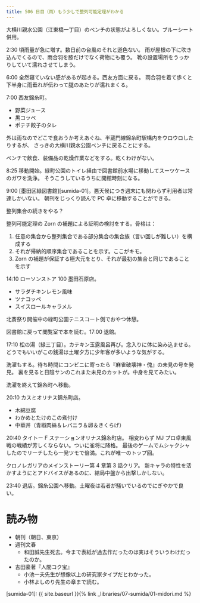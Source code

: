 ```yaml
---
title: 506 日目（雨）もう少しで整列可能定理がわかる
---
```


大横川親水公園（江東橋一丁目）のベンチの状態がよろしくない。ブルーシート併用。

2:30 頃雨量が急に増す。数日前の台風のそれと遜色ない。
雨が屋根の下に吹き込んでくるので、雨合羽を膝だけでなく荷物にも覆う。
靴の設置場所をうっかりしていて濡れさせてしまう。

6:00 全然寝ていない感があるが起きる。西友方面に戻る。
雨合羽を着て歩くと下半身に雨垂れが伝わって腿のあたりが濡れまくる。

7:00 西友錦糸町。
* 野菜ジュース
* 黒コッペ
* ポテチ餃子のタレ

外は雨なのでどこで食おうか考えあぐね、半蔵門線錦糸町駅構内をウロウロしたりするが、
さっきの大横川親水公園ベンチに戻ることにする。

ベンチで飲食、装備品の乾燥作業などをする。乾くわけがない。

8:25 移動開始。緑町公園のトイレ経由で図書館前水場に移動してスーツケースのガワを洗浄。
そうこうしているうちに開館時刻になる。

9:00 [墨田区緑図書館][sumida-01]。悪天候につき週末にも関わらず利用者は常連しかいない。
朝刊をじっくり読んで PC 卓に移動することができる。

整列集合の続きをやる？

整列可能定理の Zorn の補題による証明の検討をする。骨格は：
1. 任意の集合から整列集合である部分集合の集合族（言い回しが難しい）を構成する
2. それが帰納的順序集合であることを示す。ここがキモ。
3. Zorn の補題が保証する極大元をとり、それが最初の集合と同じであることを示す

14:10 ローソンストア 100 墨田石原店。
* サラダチキンレモン風味
* ツナコッペ
* スイスロールキャラメル

北斎祭り開催中の緑町公園テニスコート側でおやつ休憩。

図書館に戻って閲覧室で本を読む。17:00 退館。

17:10 松の湯（緑三丁目）。カテキン玉露風呂再び。念入りに体に染み込ませる。
どうでもいいがこの銭湯は土曜夕方に少年客が多いような気がする。

洗濯もする。待ち時間にコンビニに寄ったら『麻雀破壊神・傀』の未見の号を発見。
裏を見ると日陰サンのこれまた未見のカットが。中身を見てみたい。

洗濯を終えて錦糸町へ移動。

20:10 カスミオリナス錦糸町店。
* 木綿豆腐
* わかめとたけのこの煮付け
* 中華丼（青椒肉絲＆レバニラ＆卵＆きくらげ）

20:40 タイトー F ステーションオリナス錦糸町店。
相変わらず MJ プロ卓東風戦の戦績が芳しくならない。ついに雀将に降格。
最後のゲームでムシャクシャしたのでリーチしたら一発ツモで倍満。これが唯一のトップ回。

クロノレガリアのメインストーリー第 4 章第 3 話クリア。
新キャラの特性を活かすようにとアドバイスがあるのに、結局中盤から出撃しかしない。

23:40 退店。錦糸公園へ移動。土曜夜は若者が騒いでいるのでにぎやかで良い。

# 読み物

* 朝刊（朝日、東京）
* 週刊文春
  * 和田誠先生死去。今まで表紙が過去作だったのは実はそういうわけだったのか。
* 吉田豪著『人間コク宝』
  * 小池一夫先生が想像以上の研究家タイプだとわかった。
  * 小林よしのり先生の章まで読む。

[sumida-01]: {{ site.baseurl }}{% link _libraries/07-sumida/01-midori.md %}

